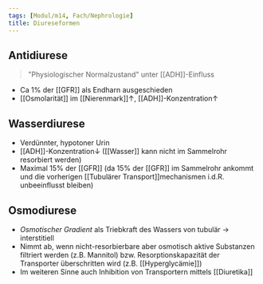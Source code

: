 ```yaml
---
tags: [Modul/m14, Fach/Nephrologie]
title: Diureseformen
---
```

## Antidiurese
> "Physiologischer Normalzustand" unter [[ADH]]-Einfluss

- Ca 1% der [[GFR]] als Endharn ausgeschieden
- [[Osmolarität]] im [[Nierenmark]]↑, [[ADH]]-Konzentration↑ 

## Wasserdiurese
- Verdünnter, hypotoner Urin
- [[ADH]]-Konzentration↓ ([[Wasser]] kann nicht im Sammelrohr resorbiert werden)
- Maximal 15% der [[GFR]] (da 15% der [[GFR]] im Sammelrohr ankommt und die vorherigen [[Tubulärer Transport]]mechanismen i.d.R. unbeeinflusst bleiben)

## Osmodiurese
- *Osmotischer Gradient* als Triebkraft des Wassers von tubulär → interstitiell
- Nimmt ab, wenn nicht-resorbierbare aber osmotisch aktive Substanzen filtriert werden (z.B. Mannitol) bzw. Resorptionskapazität der Transporter überschritten wird (z.B. [[Hyperglycämie]])
- Im weiteren Sinne auch Inhibition von Transportern mittels [[Diuretika]]

